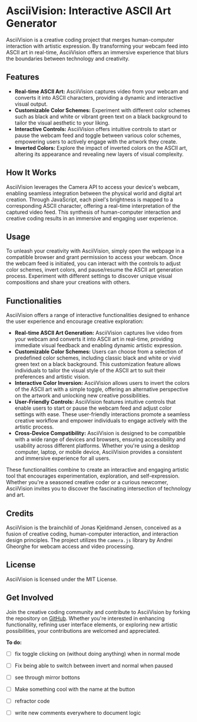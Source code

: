 # AsciiVision: Interactive ASCII Art Generator
AsciiVision is a creative coding project that merges human-computer interaction with artistic expression. By transforming your webcam feed into ASCII art in real-time, AsciiVision offers an immersive experience that blurs the boundaries between technology and creativity.

## Features
- **Real-time ASCII Art:** AsciiVision captures video from your webcam and converts it into ASCII characters, providing a dynamic and interactive visual output.
- **Customizable Color Schemes:** Experiment with different color schemes such as black and white or vibrant green text on a black background to tailor the visual aesthetic to your liking.
- **Interactive Controls:** AsciiVision offers intuitive controls to start or pause the webcam feed and toggle between various color schemes, empowering users to actively engage with the artwork they create.
- **Inverted Colors:** Explore the impact of inverted colors on the ASCII art, altering its appearance and revealing new layers of visual complexity.

## How It Works
AsciiVision leverages the Camera API to access your device's webcam, enabling seamless integration between the physical world and digital art creation. Through JavaScript, each pixel's brightness is mapped to a corresponding ASCII character, offering a real-time interpretation of the captured video feed. This synthesis of human-computer interaction and creative coding results in an immersive and engaging user experience.

## Usage
To unleash your creativity with AsciiVision, simply open the webpage in a compatible browser and grant permission to access your webcam. Once the webcam feed is initiated, you can interact with the controls to adjust color schemes, invert colors, and pause/resume the ASCII art generation process. Experiment with different settings to discover unique visual compositions and share your creations with others.

## Functionalities
AsciiVision offers a range of interactive functionalities designed to enhance the user experience and encourage creative exploration:

- **Real-time ASCII Art Generation:** AsciiVision captures live video from your webcam and converts it into ASCII art in real-time, providing immediate visual feedback and enabling dynamic artistic expression.
- **Customizable Color Schemes:** Users can choose from a selection of predefined color schemes, including classic black and white or vivid green text on a black background. This customization feature allows individuals to tailor the visual style of the ASCII art to suit their preferences and artistic vision.
- **Interactive Color Inversion:** AsciiVision allows users to invert the colors of the ASCII art with a simple toggle, offering an alternative perspective on the artwork and unlocking new creative possibilities.
- **User-Friendly Controls:** AsciiVision features intuitive controls that enable users to start or pause the webcam feed and adjust color settings with ease. These user-friendly interactions promote a seamless creative workflow and empower individuals to engage actively with the artistic process.
- **Cross-Device Compatibility:** AsciiVision is designed to be compatible with a wide range of devices and browsers, ensuring accessibility and usability across different platforms. Whether you're using a desktop computer, laptop, or mobile device, AsciiVision provides a consistent and immersive experience for all users.

These functionalities combine to create an interactive and engaging artistic tool that encourages experimentation, exploration, and self-expression. Whether you're a seasoned creative coder or a curious newcomer, AsciiVision invites you to discover the fascinating intersection of technology and art.

## Credits
AsciiVision is the brainchild of Jonas Kjeldmand Jensen, conceived as a fusion of creative coding, human-computer interaction, and interaction design principles. The project utilizes the `camera.js` library by Andrei Gheorghe for webcam access and video processing.

## License
AsciiVision is licensed under the MIT License.

## Get Involved
Join the creative coding community and contribute to AsciiVision by forking the repository on [GitHub](https://github.com/QC20/AsciiVision). Whether you're interested in enhancing functionality, refining user interface elements, or exploring new artistic possibilities, your contributions are welcomed and appreciated.


**To do:** 
- [ ] fix toggle clicking on (without doing anything) when in normal mode
- [ ] Fix being able to switch between invert and normal when paused
- [ ] see through mirror bottons
- [ ] Make something cool with the name at the button
- [ ] refractor code
- [ ] write new comments everywhere to document logic

